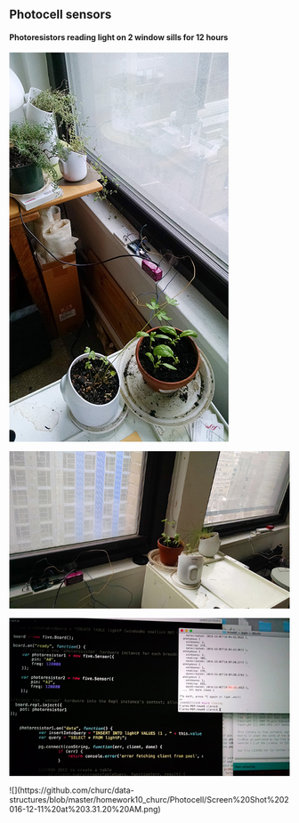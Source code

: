 <H2> Photocell sensors </H2>
<H4> Photoresistors reading light on 2 window sills for 12 hours </H4>

![](https://github.com/churc/data-structures/blob/master/homework10_churc/Photocell/Photocell1_1.jpg)

![](https://github.com/churc/data-structures/blob/master/homework10_churc/Photocell/Photocell1_2.jpg)

![](https://github.com/churc/data-structures/blob/master/homework10_churc/Photocell/PhotocellReadings.jpg)
<p></p>
![](https://github.com/churc/data-structures/blob/master/homework10_churc/Photocell/Screen%20Shot%202016-12-11%20at%203.31.20%20AM.png)
